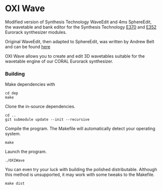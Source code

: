 # OXI Wave

Modified version of Synthesis Technology WaveEdit and 4ms SphereEdit, the wavetable and bank editor for the Synthesis Technology [E370](http://synthtech.com/eurorack/E370/) and [E352](http://synthtech.com/eurorack/E352/) Eurorack synthesizer modules.

Original WaveEdit, then adapted to SphereEdit, was written by Andrew Belt and can be found [here](https://github.com/AndrewBelt/WaveEdit/)

OXI Wave allows you to create and edit 3D wavetables suitable for the wavetable engine of our CORAL Eurorack synthesizer.

### Building

Make dependencies with

	cd dep
	make

Clone the in-source dependencies.

	cd ..
	git submodule update --init --recursive

Compile the program. The Makefile will automatically detect your operating system.

	make

Launch the program.

	./OXIWave

You can even try your luck with building the polished distributable. Although this method is unsupported, it may work with some tweaks to the Makefile.

	make dist
